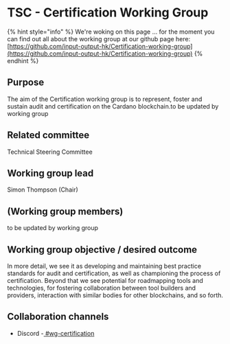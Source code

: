 # TSC - Certification Working Group

{% hint style="info" %}
We're woking on this page … for the moment you can find out all about the working group at our github page here: [https://github.com/input-output-hk/Certification-working-group](https://github.com/input-output-hk/Certification-working-group)
{% endhint %}

## Purpose

The aim of the Certification working group is to represent, foster and sustain audit and certification on the Cardano blockchain.to be updated by working group

## Related committee

Technical Steering Committee

## Working group lead

Simon Thompson (Chair)

## (Working group members)

to be updated by working group

## Working group objective / desired outcome

In more detail, we see it as developing and maintaining best practice standards for audit and certification, as well as championing the process of certification. Beyond that we see potential for roadmapping tools and technologies, for fostering collaboration between tool builders and providers, interaction with similar bodies for other blockchains, and so forth.

## Collaboration channels&#x20;

* Discord -[ #wg-certification](https://discordapp.com/channels/1136727663583698984/1204676471931539536)

